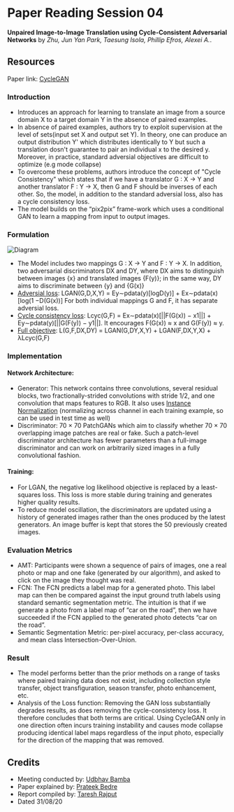 # Paper Reading Session 04
**Unpaired Image-to-Image Translation using Cycle-Consistent Adversarial Networks** by *Zhu, Jun Yan Park, Taesung Isola, Phillip Efros, Alexei A.*.

## Resources
Paper link: [CycleGAN](https://arxiv.org/abs/1703.10593)

### Introduction
- Introduces an approach for learning to translate an image from a source domain X to a target domain Y in the absence of paired examples.
-	In absence of paired examples, authors try to exploit supervision at the level of sets(input set X and output set Y). In theory, one can produce an output distribution Y' which distributes identically to Y but such a translation dosn't guarantee to pair an individual x to the desired y. Moreover, in practice, standard adversial objectives are difficult to optimize (e.g mode collapse)
-	To overcome these problems, authors introduce the concept of "Cycle Consistency" which states that if we have a translator G : X → Y and another translator F : Y → X, then G and F should be inverses of each other. So, the model, in addition to the standard adversial loss, also has a cycle consistency loss.
- The model builds on the “pix2pix” frame-work which uses a conditional GAN to learn a mapping from input to output images.

### Formulation

![Diagram](https://media.geeksforgeeks.org/wp-content/uploads/20200529210740/cycleconsistencyandlosses.PNG)

- The Model includes two mappings G : X → Y and F : Y → X. In addition, two adversarial discriminators DX and DY, where DX aims to distinguish between images {x} and translated images {F(y)}; in the same way, DY aims to discriminate between {y} and {G(x)}
- <ins>Adversial loss</ins>:  LGAN(G,D,X,Y) = Ey∼pdata(y)[logD(y)] + Ex∼pdata(x)[log(1 −D(G(x))]
For both individual mappings G and F, it has separate adversial loss. 
- <ins>Cycle consistency loss</ins>: Lcyc(G,F) = Ex∼pdata(x)[||F(G(x)) − x1||] + Ey∼pdata(y)[||G(F(y)) − y1||].
It encourages F(G(x)) ≈ x and G(F(y)) ≈ y.
- <ins>Full objective</ins>: L(G,F,DX,DY) = LGAN(G,DY,X,Y) + LGAN(F,DX,Y,X) + λLcyc(G,F)


### Implementation

#### Network Architecture: 
- Generator: This network contains three convolutions, several residual blocks, two fractionally-strided convolutions with stride 1/2, and one convolution that maps features to RGB. It also uses <ins>Instance Normalization</ins> (normalizing across channel in each training example, so can be used in test time as well)
- Discriminator: 70 × 70 PatchGANs which aim to classify whether 70 × 70 overlapping image patches are real or fake. Such a patch-level discriminator architecture has fewer parameters than a full-image discriminator and can work on arbitrarily sized images in a fully convolutional fashion.
#### Training: 
- For LGAN, the negative log likelihood objective is replaced by a least-squares loss. This loss is more stable during training and generates higher quality results. 
- To reduce model oscillation, the discriminators are updated using a history of generated images rather than the ones produced by the latest generators. An image buffer is kept that stores the 50 previously created images.

### Evaluation Metrics
- AMT: Participants were shown a sequence of pairs of images, one a real photo or map and one fake (generated by our algorithm), and asked to click on the image they thought was real.
- FCN: The FCN predicts a label map for a generated photo. This label map can then be compared against the input ground truth labels using standard semantic segmentation metric. The intuition is that if we generate a photo from a label map of “car on the road”, then we have succeeded if the FCN applied to the generated photo detects “car on the road”.
- Semantic Segmentation Metric: per-pixel accuracy, per-class accuracy, and mean class Intersection-Over-Union.

### Result
- The model performs better than the prior methods on a range of tasks where paired training data does not exist, including collection style transfer, object transfiguration, season transfer, photo enhancement, etc.
- Analysis of the Loss function: Removing the GAN loss substantially degrades results, as does removing the cycle-consistency loss. It therefore concludes that both terms are critical. Using CycleGAN only in one direction often incurs training instability and causes mode collapse producing identical label maps regardless of the input photo, especially for the direction of the mapping that was removed.






## Credits
- Meeting conducted by: [Udbhav Bamba](https://github.com/ubamba98)
- Paper explained by: [Prateek Bedre](https://github.com/pratikb2805)
- Report compiled by: [Taresh Rajput](https://github.com/taresh18)
- Dated 31/08/20
